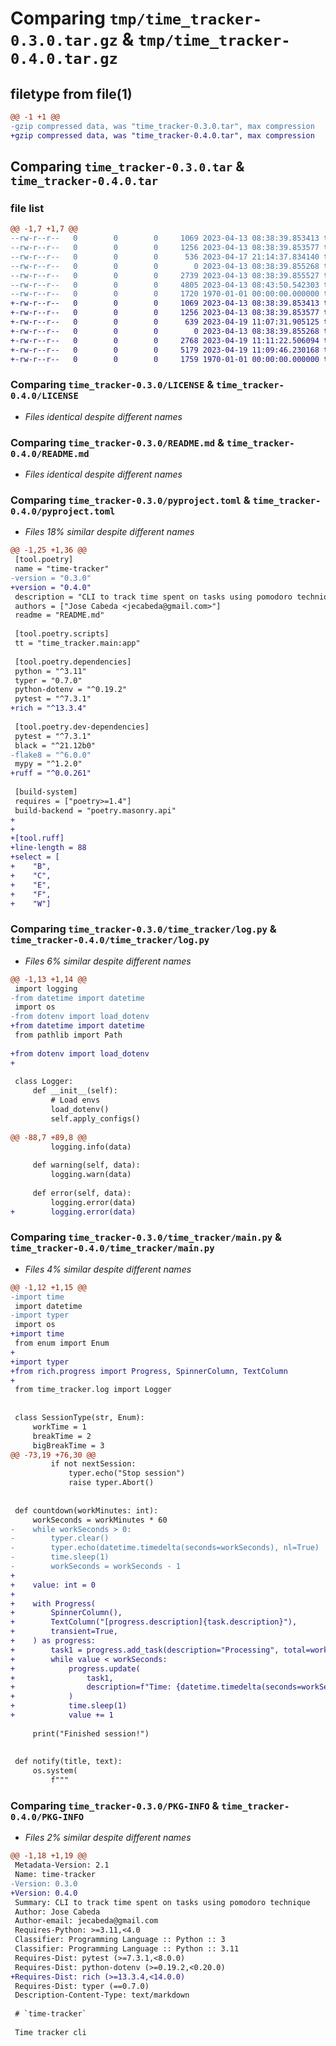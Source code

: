 # Comparing `tmp/time_tracker-0.3.0.tar.gz` & `tmp/time_tracker-0.4.0.tar.gz`

## filetype from file(1)

```diff
@@ -1 +1 @@
-gzip compressed data, was "time_tracker-0.3.0.tar", max compression
+gzip compressed data, was "time_tracker-0.4.0.tar", max compression
```

## Comparing `time_tracker-0.3.0.tar` & `time_tracker-0.4.0.tar`

### file list

```diff
@@ -1,7 +1,7 @@
--rw-r--r--   0        0        0     1069 2023-04-13 08:38:39.853413 time_tracker-0.3.0/LICENSE
--rw-r--r--   0        0        0     1256 2023-04-13 08:38:39.853577 time_tracker-0.3.0/README.md
--rw-r--r--   0        0        0      536 2023-04-17 21:14:37.834140 time_tracker-0.3.0/pyproject.toml
--rw-r--r--   0        0        0        0 2023-04-13 08:38:39.855268 time_tracker-0.3.0/time_tracker/__init__.py
--rw-r--r--   0        0        0     2739 2023-04-13 08:38:39.855527 time_tracker-0.3.0/time_tracker/log.py
--rw-r--r--   0        0        0     4805 2023-04-13 08:43:50.542303 time_tracker-0.3.0/time_tracker/main.py
--rw-r--r--   0        0        0     1720 1970-01-01 00:00:00.000000 time_tracker-0.3.0/PKG-INFO
+-rw-r--r--   0        0        0     1069 2023-04-13 08:38:39.853413 time_tracker-0.4.0/LICENSE
+-rw-r--r--   0        0        0     1256 2023-04-13 08:38:39.853577 time_tracker-0.4.0/README.md
+-rw-r--r--   0        0        0      639 2023-04-19 11:07:31.905125 time_tracker-0.4.0/pyproject.toml
+-rw-r--r--   0        0        0        0 2023-04-13 08:38:39.855268 time_tracker-0.4.0/time_tracker/__init__.py
+-rw-r--r--   0        0        0     2768 2023-04-19 11:11:22.506094 time_tracker-0.4.0/time_tracker/log.py
+-rw-r--r--   0        0        0     5179 2023-04-19 11:09:46.230168 time_tracker-0.4.0/time_tracker/main.py
+-rw-r--r--   0        0        0     1759 1970-01-01 00:00:00.000000 time_tracker-0.4.0/PKG-INFO
```

### Comparing `time_tracker-0.3.0/LICENSE` & `time_tracker-0.4.0/LICENSE`

 * *Files identical despite different names*

### Comparing `time_tracker-0.3.0/README.md` & `time_tracker-0.4.0/README.md`

 * *Files identical despite different names*

### Comparing `time_tracker-0.3.0/pyproject.toml` & `time_tracker-0.4.0/pyproject.toml`

 * *Files 18% similar despite different names*

```diff
@@ -1,25 +1,36 @@
 [tool.poetry]
 name = "time-tracker"
-version = "0.3.0"
+version = "0.4.0"
 description = "CLI to track time spent on tasks using pomodoro technique"
 authors = ["Jose Cabeda <jecabeda@gmail.com>"]
 readme = "README.md"
 
 [tool.poetry.scripts]
 tt = "time_tracker.main:app"
 
 [tool.poetry.dependencies]
 python = "^3.11"
 typer = "0.7.0"
 python-dotenv = "^0.19.2"
 pytest = "^7.3.1"
+rich = "^13.3.4"
 
 [tool.poetry.dev-dependencies]
 pytest = "^7.3.1"
 black = "^21.12b0"
-flake8 = "^6.0.0"
 mypy = "^1.2.0"
+ruff = "^0.0.261"
 
 [build-system]
 requires = ["poetry>=1.4"]
 build-backend = "poetry.masonry.api"
+
+
+[tool.ruff]
+line-length = 88
+select = [
+    "B",
+    "C",
+    "E",
+    "F",
+    "W"]
```

### Comparing `time_tracker-0.3.0/time_tracker/log.py` & `time_tracker-0.4.0/time_tracker/log.py`

 * *Files 6% similar despite different names*

```diff
@@ -1,13 +1,14 @@
 import logging
-from datetime import datetime
 import os
-from dotenv import load_dotenv
+from datetime import datetime
 from pathlib import Path
 
+from dotenv import load_dotenv
+
 
 class Logger:
     def __init__(self):
         # Load envs
         load_dotenv()
         self.apply_configs()
 
@@ -88,7 +89,8 @@
         logging.info(data)
 
     def warning(self, data):
         logging.warn(data)
 
     def error(self, data):
         logging.error(data)
+        logging.error(data)
```

### Comparing `time_tracker-0.3.0/time_tracker/main.py` & `time_tracker-0.4.0/time_tracker/main.py`

 * *Files 4% similar despite different names*

```diff
@@ -1,12 +1,15 @@
-import time
 import datetime
-import typer
 import os
+import time
 from enum import Enum
+
+import typer
+from rich.progress import Progress, SpinnerColumn, TextColumn
+
 from time_tracker.log import Logger
 
 
 class SessionType(str, Enum):
     workTime = 1
     breakTime = 2
     bigBreakTime = 3
@@ -73,19 +76,30 @@
         if not nextSession:
             typer.echo("Stop session")
             raise typer.Abort()
 
 
 def countdown(workMinutes: int):
     workSeconds = workMinutes * 60
-    while workSeconds > 0:
-        typer.clear()
-        typer.echo(datetime.timedelta(seconds=workSeconds), nl=True)
-        time.sleep(1)
-        workSeconds = workSeconds - 1
+
+    value: int = 0
+
+    with Progress(
+        SpinnerColumn(),
+        TextColumn("[progress.description]{task.description}"),
+        transient=True,
+    ) as progress:
+        task1 = progress.add_task(description="Processing", total=workSeconds)
+        while value < workSeconds:
+            progress.update(
+                task1,
+                description=f"Time: {datetime.timedelta(seconds=workSeconds- value)}",
+            )
+            time.sleep(1)
+            value += 1
 
     print("Finished session!")
 
 
 def notify(title, text):
     os.system(
         f"""
```

### Comparing `time_tracker-0.3.0/PKG-INFO` & `time_tracker-0.4.0/PKG-INFO`

 * *Files 2% similar despite different names*

```diff
@@ -1,18 +1,19 @@
 Metadata-Version: 2.1
 Name: time-tracker
-Version: 0.3.0
+Version: 0.4.0
 Summary: CLI to track time spent on tasks using pomodoro technique
 Author: Jose Cabeda
 Author-email: jecabeda@gmail.com
 Requires-Python: >=3.11,<4.0
 Classifier: Programming Language :: Python :: 3
 Classifier: Programming Language :: Python :: 3.11
 Requires-Dist: pytest (>=7.3.1,<8.0.0)
 Requires-Dist: python-dotenv (>=0.19.2,<0.20.0)
+Requires-Dist: rich (>=13.3.4,<14.0.0)
 Requires-Dist: typer (==0.7.0)
 Description-Content-Type: text/markdown
 
 # `time-tracker`
 
 Time tracker cli
```

